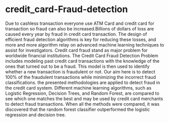 # credit_card-Fraud-detection
Due to cashless transaction everyone use ATM Card and credit card for transaction so fraud can also be increased.Billions of dollars of loss are caused every year by fraud in credit card transaction. The design of efficient fraud detection algorithms is key for reducing these losses, and more and more algorithm relay on advanced machine learning techniques to assist for investigators.
Credit card fraud stand as major problem for worldwide   financial institutions.
The Credit Card Fraud Detection Problem includes modeling past credit card transactions with the knowledge of the ones that turned out to be a fraud.
This model is then used to identify whether a new transaction is fraudulent or not. Our aim here is to detect 100% of the fraudulent transactions while minimizing the incorrect fraud classifications.
the presented methodologies are applied to detect fraud in the credit card system. Different machine learning algorithms, such as Logistic Regression, Decision Trees, and Random Forest, are compared to see which one matches the best and may be used by credit card merchants to detect fraud transactions.
When all the methods were compared, it was discovered that the random forest classifier outperformed the logistic regression and decision tree.
